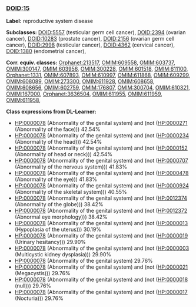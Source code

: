 
### [DOID:15](http://purl.obolibrary.org/obo/DOID_15)
**Label:** reproductive system disease

**Subclasses:** [DOID:5557](http://purl.obolibrary.org/obo/DOID_5557) (testicular germ cell cancer), [DOID:2394](http://purl.obolibrary.org/obo/DOID_2394) (ovarian cancer), [DOID:10283](http://purl.obolibrary.org/obo/DOID_10283) (prostate cancer), [DOID:2156](http://purl.obolibrary.org/obo/DOID_2156) (ovarian germ cell cancer), [DOID:2998](http://purl.obolibrary.org/obo/DOID_2998) (testicular cancer), [DOID:4362](http://purl.obolibrary.org/obo/DOID_4362) (cervical cancer), [DOID:1380](http://purl.obolibrary.org/obo/DOID_1380) (endometrial cancer), 

**Corr. equiv. classes:** [Orphanet:213517](http://www.orpha.net/ORDO/Orphanet_213517), [OMIM:609558](http://purl.obolibrary.org/obo/OMIM_609558), [OMIM:603737](http://purl.obolibrary.org/obo/OMIM_603737), [OMIM:300147](http://purl.obolibrary.org/obo/OMIM_300147), [OMIM:603956](http://purl.obolibrary.org/obo/OMIM_603956), [OMIM:300228](http://purl.obolibrary.org/obo/OMIM_300228), [OMIM:601518](http://purl.obolibrary.org/obo/OMIM_601518), [OMIM:611100](http://purl.obolibrary.org/obo/OMIM_611100), [Orphanet:1331](http://www.orpha.net/ORDO/Orphanet_1331), [OMIM:607893](http://purl.obolibrary.org/obo/OMIM_607893), [OMIM:610997](http://purl.obolibrary.org/obo/OMIM_610997), [OMIM:611868](http://purl.obolibrary.org/obo/OMIM_611868), [OMIM:609299](http://purl.obolibrary.org/obo/OMIM_609299), [OMIM:608089](http://purl.obolibrary.org/obo/OMIM_608089), [OMIM:273300](http://purl.obolibrary.org/obo/OMIM_273300), [OMIM:611928](http://purl.obolibrary.org/obo/OMIM_611928), [OMIM:608658](http://purl.obolibrary.org/obo/OMIM_608658), [OMIM:608656](http://purl.obolibrary.org/obo/OMIM_608656), [OMIM:602759](http://purl.obolibrary.org/obo/OMIM_602759), [OMIM:176807](http://purl.obolibrary.org/obo/OMIM_176807), [OMIM:300704](http://purl.obolibrary.org/obo/OMIM_300704), [OMIM:610321](http://purl.obolibrary.org/obo/OMIM_610321), [OMIM:167000](http://purl.obolibrary.org/obo/OMIM_167000), [Orphanet:3636504](http://www.orpha.net/ORDO/Orphanet_3636504), [OMIM:611955](http://purl.obolibrary.org/obo/OMIM_611955), [OMIM:611959](http://purl.obolibrary.org/obo/OMIM_611959), [OMIM:611958](http://purl.obolibrary.org/obo/OMIM_611958), 

**Class expressions from DL-Learner:**

- [HP:0000078](http://purl.obolibrary.org/obo/HP_0000078) (Abnormality of the genital system) and (not ([HP:0000271](http://purl.obolibrary.org/obo/HP_0000271) (Abnormality of the face))) 42.54%
- [HP:0000078](http://purl.obolibrary.org/obo/HP_0000078) (Abnormality of the genital system) and (not ([HP:0000234](http://purl.obolibrary.org/obo/HP_0000234) (Abnormality of the head))) 42.54%
- [HP:0000078](http://purl.obolibrary.org/obo/HP_0000078) (Abnormality of the genital system) and (not ([HP:0000152](http://purl.obolibrary.org/obo/HP_0000152) (Abnormality of head or neck))) 42.54%
- [HP:0000078](http://purl.obolibrary.org/obo/HP_0000078) (Abnormality of the genital system) and (not ([HP:0000707](http://purl.obolibrary.org/obo/HP_0000707) (Abnormality of the nervous system))) 41.83%
- [HP:0000078](http://purl.obolibrary.org/obo/HP_0000078) (Abnormality of the genital system) and (not ([HP:0000478](http://purl.obolibrary.org/obo/HP_0000478) (Abnormality of the eye))) 41.83%
- [HP:0000078](http://purl.obolibrary.org/obo/HP_0000078) (Abnormality of the genital system) and (not ([HP:0000924](http://purl.obolibrary.org/obo/HP_0000924) (Abnormality of the skeletal system))) 40.55%
- [HP:0000078](http://purl.obolibrary.org/obo/HP_0000078) (Abnormality of the genital system) and (not ([HP:0012374](http://purl.obolibrary.org/obo/HP_0012374) (Abnormality of the globe))) 38.42%
- [HP:0000078](http://purl.obolibrary.org/obo/HP_0000078) (Abnormality of the genital system) and (not ([HP:0012372](http://purl.obolibrary.org/obo/HP_0012372) (Abnormal eye morphology))) 38.42%
- [HP:0000078](http://purl.obolibrary.org/obo/HP_0000078) (Abnormality of the genital system) and (not ([HP:0000013](http://purl.obolibrary.org/obo/HP_0000013) (Hypoplasia of the uterus))) 30.19%
- [HP:0000078](http://purl.obolibrary.org/obo/HP_0000078) (Abnormality of the genital system) and (not ([HP:0000019](http://purl.obolibrary.org/obo/HP_0000019) (Urinary hesitancy))) 29.90%
- [HP:0000078](http://purl.obolibrary.org/obo/HP_0000078) (Abnormality of the genital system) and (not ([HP:0000003](http://purl.obolibrary.org/obo/HP_0000003) (Multicystic kidney dysplasia))) 29.90%
- [HP:0000078](http://purl.obolibrary.org/obo/HP_0000078) (Abnormality of the genital system) 29.76%
- [HP:0000078](http://purl.obolibrary.org/obo/HP_0000078) (Abnormality of the genital system) and (not ([HP:0000021](http://purl.obolibrary.org/obo/HP_0000021) (Megacystis))) 29.76%
- [HP:0000078](http://purl.obolibrary.org/obo/HP_0000078) (Abnormality of the genital system) and (not ([HP:0000018](http://purl.obolibrary.org/obo/HP_0000018) (null))) 29.76%
- [HP:0000078](http://purl.obolibrary.org/obo/HP_0000078) (Abnormality of the genital system) and (not ([HP:0000017](http://purl.obolibrary.org/obo/HP_0000017) (Nocturia))) 29.76%


